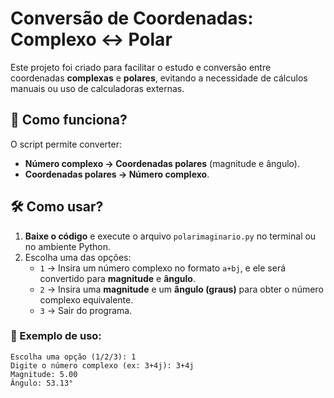 # Conversão de Coordenadas: Complexo ↔ Polar

Este projeto foi criado para facilitar o estudo e conversão entre coordenadas **complexas** e **polares**, evitando a necessidade de cálculos manuais ou uso de calculadoras externas.

## 🚀 Como funciona?
O script permite converter:
- **Número complexo → Coordenadas polares** (magnitude e ângulo).
- **Coordenadas polares → Número complexo**.

## 🛠 Como usar?
1. **Baixe o código** e execute o arquivo `polarimaginario.py` no terminal ou no ambiente Python.
2. Escolha uma das opções:
   - `1` → Insira um número complexo no formato `a+bj`, e ele será convertido para **magnitude** e **ângulo**.
   - `2` → Insira uma **magnitude** e um **ângulo (graus)** para obter o número complexo equivalente.
   - `3` → Sair do programa.

### 📌 Exemplo de uso:
```shell
Escolha uma opção (1/2/3): 1
Digite o número complexo (ex: 3+4j): 3+4j
Magnitude: 5.00
Ângulo: 53.13°
